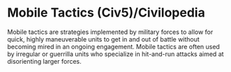 # Mobile Tactics (Civ5)/Civilopedia

Mobile tactics are strategies implemented by military forces to allow for quick, highly maneuverable units to get in and out of battle without becoming mired in an ongoing engagement. Mobile tactics are often used by irregular or guerrilla units who specialize in hit-and-run attacks aimed at disorienting larger forces.